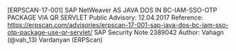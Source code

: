﻿[ERPSCAN-17-001] SAP NetWeaver AS JAVA DOS IN BC-IAM-SSO-OTP PACKAGE VIA QR SERVLET
Public Advisory: 12.04.2017
Reference: https://erpscan.com/advisories/erpscan-17-001-sap-java-dos-bc-iam-sso-otp-package-use-qr-servlet/
		   SAP Security Note 2389042
Author: Vahagn (@vah_13) Vardanyan (ERPScan)
